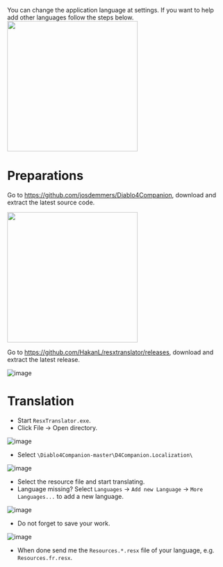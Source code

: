 You can change the application language at settings. If you want to help add other languages follow the steps below.
<img src="https://github.com/josdemmers/Diablo4Companion/assets/8627157/3e5cc74b-8d9c-4bad-8480-6ab34185a2cd" height="300">

# Preparations
Go to https://github.com/josdemmers/Diablo4Companion, download and extract the latest source code.

<img src="https://github.com/josdemmers/Diablo4Companion/assets/8627157/bc0fbe13-992c-49df-a722-a58d1865a51d" height="300">

Go to https://github.com/HakanL/resxtranslator/releases, download and extract the latest release.

![image](https://github.com/josdemmers/Diablo4Companion/assets/8627157/c661acc5-b926-417a-9818-fd5ddf344d52)

# Translation

- Start `ResxTranslator.exe`.
- Click File -> Open directory.

![image](https://github.com/josdemmers/Diablo4Companion/assets/8627157/abc3785c-7456-417f-9838-10015cc341ac)

- Select `\Diablo4Companion-master\D4Companion.Localization\`

![image](https://github.com/josdemmers/Diablo4Companion/assets/8627157/fb25880f-3729-4068-a412-b8b2f22a02d4)

- Select the resource file and start translating.
- Language missing? Select `Languages` -> `Add new Language` -> `More Languages...` to add a new language.

![image](https://github.com/josdemmers/Diablo4Companion/assets/8627157/f683acde-aa6c-446f-9267-6d6f055a38be)

- Do not forget to save your work.

![image](https://github.com/josdemmers/Diablo4Companion/assets/8627157/02072a02-2c14-40fc-8943-6703ed62d823)

- When done send me the `Resources.*.resx` file of your language, e.g. `Resources.fr.resx`.





